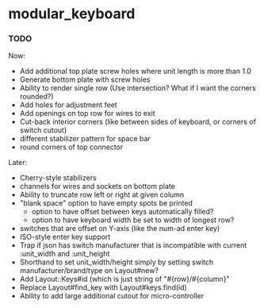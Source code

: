 # modular_keyboard

### TODO

Now:
* Add additional top plate screw holes where unit length is more than 1.0
* Generate bottom plate with screw holes
* Ability to render single row (Use intersection? What if I want the corners rounded?)
* Add holes for adjustment feet
* Add openings on top row for wires to exit
* Cut-back interior corners (like between sides of keyboard, or corners of switch cutout)
* different stabilizer pattern for space bar
* round corners of top connector

Later:
* Cherry-style stabilizers
* channels for wires and sockets on bottom plate
* Ability to truncate row left or right at given column
* "blank space" option to have empty spots be printed
  * option to have offset between keys automatically filled?
  * option to have keyboard width be set to width of longest row?
* switches that are offset on Y-axis (like the num-ad enter key)
* ISO-style enter key support
* Trap if json has switch manufacturer that is incompatible with current :unit_width and :unit_height
* Shorthand to set unit_width/height simply by setting switch manufacturer/brand/type on Layout#new?
* Add Layout::Keys#id (which is just string of "#{row}/#{column}"
* Replace Layout#find_key with Layout#keys.find(id)
* Ability to add large additional cutout for micro-controller
